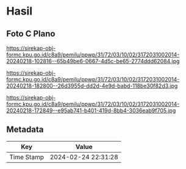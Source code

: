 # Hasil

## Foto C Plano

https://sirekap-obj-formc.kpu.go.id/c8a9/pemilu/ppwp/31/72/03/10/02/3172031002014-20240218-102816--65b49be6-0667-4d5c-be65-2774ddd62084.jpg

https://sirekap-obj-formc.kpu.go.id/c8a9/pemilu/ppwp/31/72/03/10/02/3172031002014-20240218-182800--26d3955d-dd2d-4e9d-babd-118be30f82d3.jpg

https://sirekap-obj-formc.kpu.go.id/c8a9/pemilu/ppwp/31/72/03/10/02/3172031002014-20240218-172849--e95ab741-b401-419d-8bb4-3036eab9f705.jpg


## Metadata

| Key        | Value               |
| ---------- | ------------------- |
| Time Stamp | 2024-02-24 22:31:28 |



